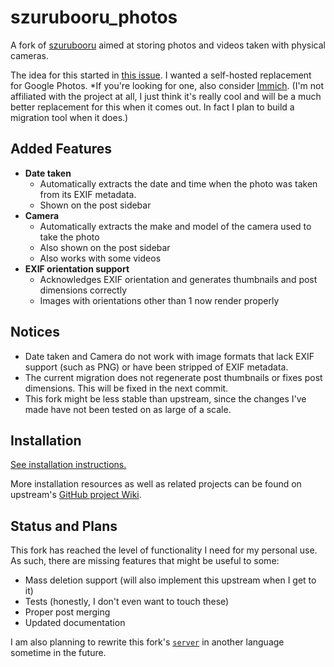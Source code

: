 # szurubooru_photos

A fork of [szurubooru](https://github.com/rr-/szurubooru) aimed at storing photos and videos taken with physical cameras.

The idea for this started in [this issue](https://github.com/rr-/szurubooru/issues/340). I wanted a self-hosted replacement for Google Photos. *If you're looking for one, also consider [Immich](https://github.com/immich-app/immich). (I'm not affiliated with the project at all, I just think it's really cool and will be a much better replacement for this when it comes out. In fact I plan to build a migration tool when it does.)

## Added Features

- **Date taken**
  - Automatically extracts the date and time when the photo was taken from its EXIF metadata.
  - Shown on the post sidebar
- **Camera**
  - Automatically extracts the make and model of the camera used to take the photo
  - Also shown on the post sidebar
  - Also works with some videos
- **EXIF orientation support**
  - Acknowledges EXIF orientation and generates thumbnails and post dimensions correctly
  - Images with orientations other than 1 now render properly

## Notices

- Date taken and Camera do not work with image formats that lack EXIF support (such as PNG) or have been stripped of EXIF metadata.
- The current migration does not regenerate post thumbnails or fixes post dimensions. This will be fixed in the next commit.
- This fork might be less stable than upstream, since the changes I've made have not been tested on as large of a scale.

## Installation

[See installation instructions.](doc/INSTALL.md)

More installation resources as well as related projects can be found on upstream's [GitHub project Wiki](https://github.com/rr-/szurubooru/wiki).

## Status and Plans

This fork has reached the level of functionality I need for my personal use. As such, there are missing features that might be useful to some:

- Mass deletion support (will also implement this upstream when I get to it)
- Tests (honestly, I don't even want to touch these)
- Proper post merging
- Updated documentation

I am also planning to rewrite this fork's [`server`](server/) in another language sometime in the future.
